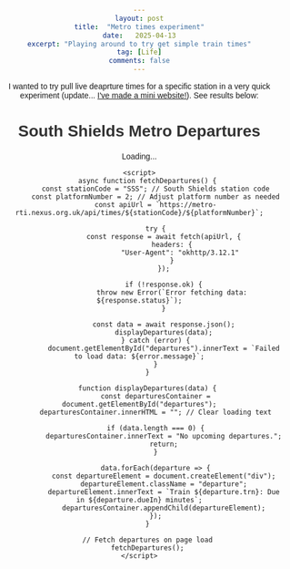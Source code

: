 ```yaml
---
layout: post
title:  "Metro times experiment"
date:   2025-04-13
excerpt: "Playing around to try get simple train times"
tag: [Life]
comments: false
---
```

I wanted to try pull live deaprture times for a specific station in a very quick experiment (update... [I've made a mini website!](https://colinpattinson.github.io/south-shields-metro-times/)). See results below:


<html lang="en">
<head>
    <meta charset="UTF-8">
    <meta name="viewport" content="width=device-width, initial-scale=1.0">
    <title>South Shields Metro Departures</title>
    <style>
        body {
            font-family: Arial, sans-serif;
            text-align: center;
            margin: 20px;
        }
        h1 {
            color: #333;
        }
        .departures {
            margin-top: 20px;
        }
        .departure {
            margin-bottom: 10px;
        }
    </style>
</head>
<body>
    <h1>South Shields Metro Departures</h1>
    <div id="departures" class="departures">Loading...</div>

    <script>
        async function fetchDepartures() {
            const stationCode = "SSS"; // South Shields station code
            const platformNumber = 2; // Adjust platform number as needed
            const apiUrl = `https://metro-rti.nexus.org.uk/api/times/${stationCode}/${platformNumber}`;
            
            try {
                const response = await fetch(apiUrl, {
                    headers: {
                        "User-Agent": "okhttp/3.12.1"
                    }
                });

                if (!response.ok) {
                    throw new Error(`Error fetching data: ${response.status}`);
                }

                const data = await response.json();
                displayDepartures(data);
            } catch (error) {
                document.getElementById("departures").innerText = `Failed to load data: ${error.message}`;
            }
        }

        function displayDepartures(data) {
            const departuresContainer = document.getElementById("departures");
            departuresContainer.innerHTML = ""; // Clear loading text

            if (data.length === 0) {
                departuresContainer.innerText = "No upcoming departures.";
                return;
            }

            data.forEach(departure => {
                const departureElement = document.createElement("div");
                departureElement.className = "departure";
                departureElement.innerText = `Train ${departure.trn}: Due in ${departure.dueIn} minutes`;
                departuresContainer.appendChild(departureElement);
            });
        }

        // Fetch departures on page load
        fetchDepartures();
    </script>
</body>
</html>
